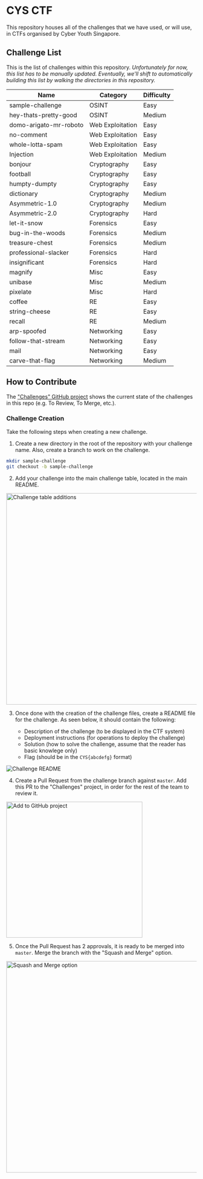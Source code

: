 # CYS CTF

This repository houses all of the challenges that we have used, or will use, in CTFs organised by Cyber Youth Singapore.

## Challenge List

This is the list of challenges within this repository. _Unfortunately for now, this list has to be manually updated. Eventually, we'll shift to automatically building this list by walking the directories in this repository._

| Name                   | Category         | Difficulty |
| ---------------------- | ---------------- | ---------- |
| sample-challenge       | OSINT            | Easy       |
| hey-thats-pretty-good  | OSINT            | Medium     |
| domo-arigato-mr-roboto | Web Exploitation | Easy       |
| no-comment             | Web Exploitation | Easy       |
| whole-lotta-spam       | Web Exploitation | Easy       |
| Injection              | Web Exploitation | Medium     |
| bonjour                | Cryptography     | Easy       |
| football               | Cryptography     | Easy       |
| humpty-dumpty          | Cryptography     | Easy       |
| dictionary             | Cryptography     | Medium     |
| Asymmetric-1.0         | Cryptography     | Medium     |
| Asymmetric-2.0         | Cryptography     | Hard       |
| let-it-snow            | Forensics        | Easy       |
| bug-in-the-woods       | Forensics        | Medium     |
| treasure-chest         | Forensics        | Medium     |
| professional-slacker   | Forensics        | Hard       |
| insignificant          | Forensics        | Hard       |
| magnify                | Misc             | Easy       |
| unibase                | Misc             | Medium     |
| pixelate               | Misc             | Hard       |
| coffee                 | RE               | Easy       |
| string-cheese          | RE               | Easy       |
| recall                 | RE               | Medium     |
| arp-spoofed            | Networking       | Easy       |
| follow-that-stream     | Networking       | Easy       |
| mail                   | Networking       | Easy       |
| carve-that-flag        | Networking       | Medium     |

## How to Contribute

The ["Challenges" GitHub project](https://github.com/kaskrex/cys-ctf/projects/1) shows the current state of the challenges in this repo (e.g. To Review, To Merge, etc.).

### Challenge Creation

Take the following steps when creating a new challenge.

1. Create a new directory in the root of the repository with your challenge name. Also, create a branch to work on the challenge.

```bash
mkdir sample-challenge
git checkout -b sample-challenge
```

2. Add your challenge into the main challenge table, located in the main README.

<img alt="Challenge table additions" src="https://i.paste.pics/a63b77f609d1ae798b8d1c27525fd521.png?trs=115b59deab7d460455d250c0a61e87ca7f9945da47c1780af66c7ea670d0f499" width="560px" />

3. Once done with the creation of the challenge files, create a README file for the challenge. As seen below, it should contain the following:

    * Description of the challenge (to be displayed in the CTF system)
    * Deployment instructions (for operations to deploy the challenge)
    * Solution (how to solve the challenge, assume that the reader has basic knowlege only)
    * Flag (should be in the `CYS{abcdefg}` format)

![Challenge README](https://i.paste.pics/ac4fd2b8a16a37e2a3232fdf029dae8e.png?trs=115b59deab7d460455d250c0a61e87ca7f9945da47c1780af66c7ea670d0f499)

4. Create a Pull Request from the challenge branch against `master`. Add this PR to the "Challenges" project, in order for the rest of the team to review it.

<img alt="Add to GitHub project" src="https://i.paste.pics/7e5f8adadde7f1c1c4e877457e2fcfed.png?trs=115b59deab7d460455d250c0a61e87ca7f9945da47c1780af66c7ea670d0f499" width="360px" />

5. Once the Pull Request has 2 approvals, it is ready to be merged into `master`. Merge the branch with the "Squash and Merge" option.

<img alt="Squash and Merge option" src="https://i.paste.pics/bff14a3229536e39f31d137bd734aabd.png?trs=115b59deab7d460455d250c0a61e87ca7f9945da47c1780af66c7ea670d0f499" width="560px" />
